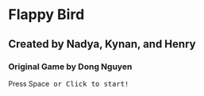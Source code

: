 # Flappy Bird
## Created by Nadya, Kynan, and Henry
### Original Game by Dong Nguyen



Press <kdb>Space<kbd> or <kbd>Click</kbd> to start!
